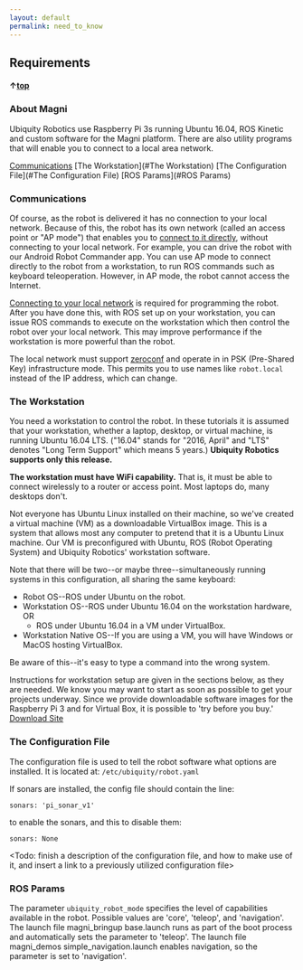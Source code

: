 ```yaml
---
layout: default
permalink: need_to_know
---
```

## Requirements
#### &uarr;[top](https://ubiquityrobotics.github.io/learn/)

### About Magni

Ubiquity Robotics use Raspberry Pi 3s running Ubuntu 16.04, ROS Kinetic and custom software for the Magni platform. There are also utility programs that will enable you to connect to a local area network.

[Communications](#Communications)
[The Workstation](#The Workstation)
[The Configuration File](#The Configuration File)
[ROS Params](#ROS Params)

### Communications

Of course, as the robot is delivered it has no connection to your local network. Because of this, the robot has its own network (called an access point or "AP mode") that enables you to [connect to it directly](connecting), without connecting to your local network. For example, you can drive the robot with our Android Robot Commander app. You can use AP mode to connect directly to the robot from a workstation, to run ROS commands such as keyboard teleoperation. However, in AP mode, the robot cannot access the Internet.

[Connecting to your local network](connect_network) is required for programming the robot.
 After you have done this, with ROS set up on your workstation, you can issue ROS commands to execute on the workstation which then control the robot over your local network. This may improve performance if the workstation is more powerful than the robot.

The local network must support [zeroconf](https://en.wikipedia.org/wiki/Zero-configuration_networking) and operate in in PSK (Pre-Shared Key) infrastructure mode. This permits you to use names like `robot.local` instead of the IP address, which can change.

### The Workstation

You need a workstation to control the robot. In these tutorials it is assumed that your workstation, whether a laptop, desktop, or virtual machine, is running Ubuntu 16.04 LTS.  ("16.04" stands for "2016, April" and "LTS" denotes "Long Term Support" which means 5 years.)  **Ubiquity Robotics supports only this release.**

**The workstation must have WiFi capability.**  That is, it must be able to connect wirelessly to a router or access point. Most laptops do, many desktops don't.

Not everyone has Ubuntu Linux installed on their machine, so we've created a virtual machine (VM) as a downloadable VirtualBox image. This is a system that allows most any computer to pretend that it is a Ubuntu Linux machine. Our VM is preconfigured with Ubuntu, ROS (Robot Operating System) and Ubiquity Robotics' workstation software.

Note that there will be two--or maybe three--simultaneously running systems in this configuration, all sharing the same keyboard:
* Robot OS--ROS under Ubuntu on the robot.
* Workstation OS--ROS under Ubuntu 16.04 on the workstation hardware, OR
  * ROS under Ubuntu 16.04 in a VM under VirtualBox.
* Workstation Native OS--If you are using a VM, you will have Windows or MacOS hosting VirtualBox.

Be aware of this--it's easy to type a command into the wrong system.

Instructions for workstation setup are given in the sections below, as they are needed. We know you may want to start as soon as possible to get your projects underway. Since we provide downloadable software images for the Raspberry Pi 3 and for Virtual Box, it is possible to 'try before you buy.'  [Download Site](https://downloads.ubiquityrobotics.com/)

### The Configuration File

The configuration file is used to tell the robot software what options are installed.  It is located at: ```/etc/ubiquity/robot.yaml```

If sonars are installed, the config file should contain the line:
```
sonars: 'pi_sonar_v1'
```
to enable the sonars, and this to disable them:
```
sonars: None
```

<Todo: finish a description of the configuration file, and how to make use of it, and insert a link to a previously utilized configuration file>


### ROS Params

The parameter `ubiquity_robot_mode` specifies the level of capabilities available in the robot. Possible values are 'core', 'teleop', and 'navigation'. The launch file magni_bringup base.launch runs as part of the boot process and automatically sets the parameter to 'teleop'.  The launch file magni_demos simple_navigation.launch enables navigation, so the parameter is set to 'navigation'.
